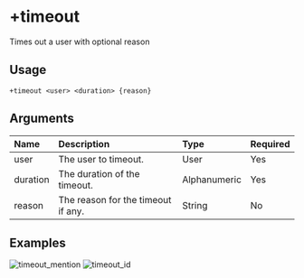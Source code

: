 # +timeout
Times out a user with optional reason

## Usage
```
+timeout <user> <duration> {reason}
```

## Arguments
Name | Description | Type | Required
:-- | :-- | :-- | :--
user | The user to timeout. | User | Yes
duration | The duration of the timeout. | Alphanumeric | Yes
reason | The reason for the timeout if any. | String | No

## Examples
![timeout_mention](https://user-images.githubusercontent.com/111157596/184516396-c548555c-dd6e-473d-988d-08283f11f368.jpg)
![timeout_id](https://user-images.githubusercontent.com/111157596/184516448-55e78fee-46b7-4928-a62c-31afaf060eae.jpg)
